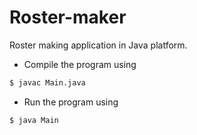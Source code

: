 # Roster-maker
Roster making application in Java platform.

* Compile the program using

```markdown
$ javac Main.java
```

* Run the program using

```markdown
$ java Main
```

